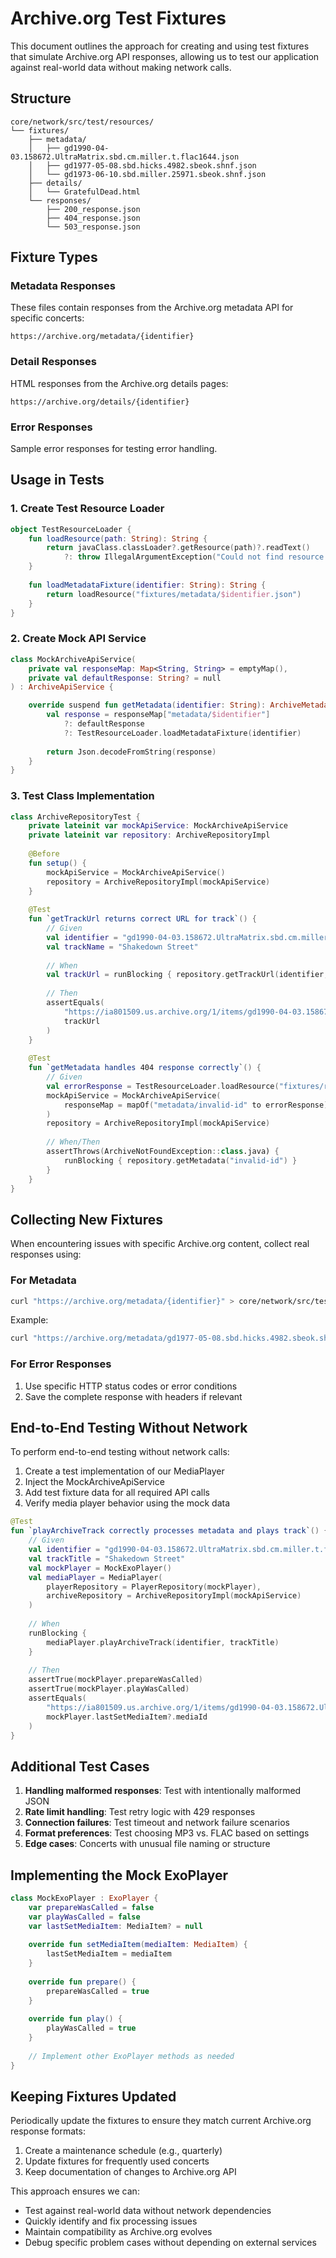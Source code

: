 # Archive.org Test Fixtures

This document outlines the approach for creating and using test fixtures that simulate Archive.org API responses, allowing us to test our application against real-world data without making network calls.

## Structure

```
core/network/src/test/resources/
└── fixtures/
    ├── metadata/
    │   ├── gd1990-04-03.158672.UltraMatrix.sbd.cm.miller.t.flac1644.json
    │   ├── gd1977-05-08.sbd.hicks.4982.sbeok.shnf.json
    │   └── gd1973-06-10.sbd.miller.25971.sbeok.shnf.json
    ├── details/
    │   └── GratefulDead.html
    └── responses/
        ├── 200_response.json
        ├── 404_response.json
        └── 503_response.json
```

## Fixture Types

### Metadata Responses

These files contain responses from the Archive.org metadata API for specific concerts:
```
https://archive.org/metadata/{identifier}
```

### Detail Responses

HTML responses from the Archive.org details pages:
```
https://archive.org/details/{identifier}
```

### Error Responses

Sample error responses for testing error handling.

## Usage in Tests

### 1. Create Test Resource Loader

```kotlin
object TestResourceLoader {
    fun loadResource(path: String): String {
        return javaClass.classLoader?.getResource(path)?.readText()
            ?: throw IllegalArgumentException("Could not find resource at $path")
    }
    
    fun loadMetadataFixture(identifier: String): String {
        return loadResource("fixtures/metadata/$identifier.json")
    }
}
```

### 2. Create Mock API Service

```kotlin
class MockArchiveApiService(
    private val responseMap: Map<String, String> = emptyMap(),
    private val defaultResponse: String? = null
) : ArchiveApiService {

    override suspend fun getMetadata(identifier: String): ArchiveMetadata {
        val response = responseMap["metadata/$identifier"] 
            ?: defaultResponse 
            ?: TestResourceLoader.loadMetadataFixture(identifier)
        
        return Json.decodeFromString(response)
    }
}
```

### 3. Test Class Implementation

```kotlin
class ArchiveRepositoryTest {
    private lateinit var mockApiService: MockArchiveApiService
    private lateinit var repository: ArchiveRepositoryImpl
    
    @Before
    fun setup() {
        mockApiService = MockArchiveApiService()
        repository = ArchiveRepositoryImpl(mockApiService)
    }
    
    @Test
    fun `getTrackUrl returns correct URL for track`() {
        // Given
        val identifier = "gd1990-04-03.158672.UltraMatrix.sbd.cm.miller.t.flac1644"
        val trackName = "Shakedown Street"
        
        // When
        val trackUrl = runBlocking { repository.getTrackUrl(identifier, trackName) }
        
        // Then
        assertEquals(
            "https://ia801509.us.archive.org/1/items/gd1990-04-03.158672.UltraMatrix.sbd.cm.miller.t.flac1644/02%20Shakedown%20Street.mp3",
            trackUrl
        )
    }
    
    @Test
    fun `getMetadata handles 404 response correctly`() {
        // Given
        val errorResponse = TestResourceLoader.loadResource("fixtures/responses/404_response.json")
        mockApiService = MockArchiveApiService(
            responseMap = mapOf("metadata/invalid-id" to errorResponse)
        )
        repository = ArchiveRepositoryImpl(mockApiService)
        
        // When/Then
        assertThrows(ArchiveNotFoundException::class.java) {
            runBlocking { repository.getMetadata("invalid-id") }
        }
    }
}
```

## Collecting New Fixtures

When encountering issues with specific Archive.org content, collect real responses using:

### For Metadata

```bash
curl "https://archive.org/metadata/{identifier}" > core/network/src/test/resources/fixtures/metadata/{identifier}.json
```

Example:
```bash
curl "https://archive.org/metadata/gd1977-05-08.sbd.hicks.4982.sbeok.shnf" > core/network/src/test/resources/fixtures/metadata/gd1977-05-08.sbd.hicks.4982.sbeok.shnf.json
```

### For Error Responses

1. Use specific HTTP status codes or error conditions
2. Save the complete response with headers if relevant

## End-to-End Testing Without Network

To perform end-to-end testing without network calls:

1. Create a test implementation of our MediaPlayer
2. Inject the MockArchiveApiService
3. Add test fixture data for all required API calls
4. Verify media player behavior using the mock data

```kotlin
@Test
fun `playArchiveTrack correctly processes metadata and plays track`() {
    // Given
    val identifier = "gd1990-04-03.158672.UltraMatrix.sbd.cm.miller.t.flac1644"
    val trackTitle = "Shakedown Street"
    val mockPlayer = MockExoPlayer()
    val mediaPlayer = MediaPlayer(
        playerRepository = PlayerRepository(mockPlayer),
        archiveRepository = ArchiveRepositoryImpl(mockApiService)
    )
    
    // When
    runBlocking {
        mediaPlayer.playArchiveTrack(identifier, trackTitle)
    }
    
    // Then
    assertTrue(mockPlayer.prepareWasCalled)
    assertTrue(mockPlayer.playWasCalled)
    assertEquals(
        "https://ia801509.us.archive.org/1/items/gd1990-04-03.158672.UltraMatrix.sbd.cm.miller.t.flac1644/02%20Shakedown%20Street.mp3",
        mockPlayer.lastSetMediaItem?.mediaId
    )
}
```

## Additional Test Cases

1. **Handling malformed responses**: Test with intentionally malformed JSON
2. **Rate limit handling**: Test retry logic with 429 responses
3. **Connection failures**: Test timeout and network failure scenarios
4. **Format preferences**: Test choosing MP3 vs. FLAC based on settings
5. **Edge cases**: Concerts with unusual file naming or structure

## Implementing the Mock ExoPlayer

```kotlin
class MockExoPlayer : ExoPlayer {
    var prepareWasCalled = false
    var playWasCalled = false
    var lastSetMediaItem: MediaItem? = null
    
    override fun setMediaItem(mediaItem: MediaItem) {
        lastSetMediaItem = mediaItem
    }
    
    override fun prepare() {
        prepareWasCalled = true
    }
    
    override fun play() {
        playWasCalled = true
    }
    
    // Implement other ExoPlayer methods as needed
}
```

## Keeping Fixtures Updated

Periodically update the fixtures to ensure they match current Archive.org response formats:

1. Create a maintenance schedule (e.g., quarterly)
2. Update fixtures for frequently used concerts
3. Keep documentation of changes to Archive.org API

This approach ensures we can:
- Test against real-world data without network dependencies
- Quickly identify and fix processing issues
- Maintain compatibility as Archive.org evolves
- Debug specific problem cases without depending on external services